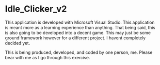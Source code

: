 # Idle_Clicker_v2

This application is developed with Microsoft Visual Studio. This application is meant more as a learning experience than anything. That being said, this is also going to be developed into a decent game. This may just be some ground framework however for a different project. I havent completely decided yet.

This is being produced, developed, and coded by one person, me. Please bear with me as I go through this exercise. 
